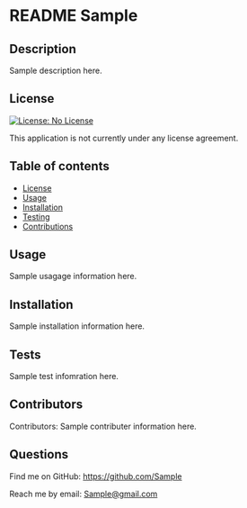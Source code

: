   # README Sample
  ## Description
  Sample description here.
  ## License
  
  [![License: No License](https://img.shields.io/badge/License--.svg)](https://opensource.org/licenses/)
  
This application is not currently under any license agreement.
  ## Table of contents
  - [License](#License)
  - [Usage](#Usage)
  - [Installation](#Installation)
  - [Testing](#Testing)
  - [Contributions](#Contributions)
  ## Usage
  Sample usagage information here.
  ## Installation
  Sample installation information here.
  ## Tests
  Sample test infomration here.
  ## Contributors
  Contributors: 
  Sample contributer information here.
  ## Questions
  Find me on GitHub: <https://github.com/Sample>
  
Reach me by email: Sample@gmail.com

